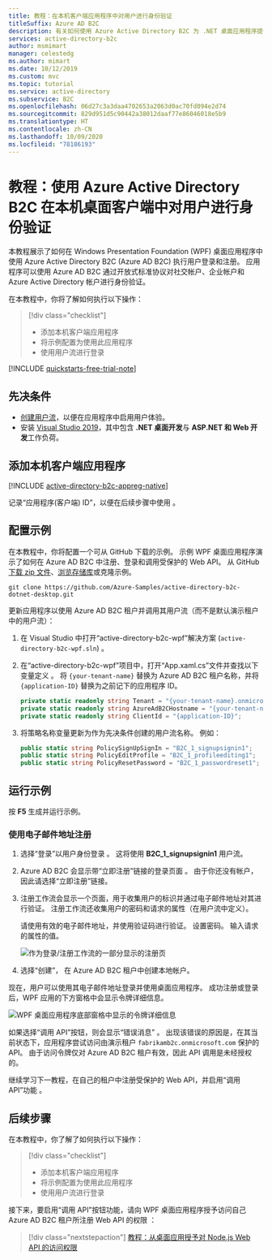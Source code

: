 ```yaml
---
title: 教程：在本机客户端应用程序中对用户进行身份验证
titleSuffix: Azure AD B2C
description: 有关如何使用 Azure Active Directory B2C 为 .NET 桌面应用程序提供用户登录功能的教程。
services: active-directory-b2c
author: msmimart
manager: celestedg
ms.author: mimart
ms.date: 10/12/2019
ms.custom: mvc
ms.topic: tutorial
ms.service: active-directory
ms.subservice: B2C
ms.openlocfilehash: 06d27c3a3daa4702653a2063d0ac70fd094e2d74
ms.sourcegitcommit: 829d951d5c90442a38012daaf77e86046018e5b9
ms.translationtype: HT
ms.contentlocale: zh-CN
ms.lasthandoff: 10/09/2020
ms.locfileid: "78186193"
---
```

# <a name="tutorial-authenticate-users-in-a-native-desktop-client-using-azure-active-directory-b2c"></a>教程：使用 Azure Active Directory B2C 在本机桌面客户端中对用户进行身份验证

本教程展示了如何在 Windows Presentation Foundation (WPF) 桌面应用程序中使用 Azure Active Directory B2C (Azure AD B2C) 执行用户登录和注册。 应用程序可以使用 Azure AD B2C 通过开放式标准协议对社交帐户、企业帐户和 Azure Active Directory 帐户进行身份验证。

在本教程中，你将了解如何执行以下操作：

> [!div class="checklist"]
> * 添加本机客户端应用程序
> * 将示例配置为使用此应用程序
> * 使用用户流进行登录

[!INCLUDE [quickstarts-free-trial-note](../../includes/quickstarts-free-trial-note.md)]

## <a name="prerequisites"></a>先决条件

- [创建用户流](tutorial-create-user-flows.md)，以便在应用程序中启用用户体验。
- 安装 [Visual Studio 2019](https://www.visualstudio.com/downloads/)，其中包含 **.NET 桌面开发**与 **ASP.NET 和 Web 开发**工作负荷。

## <a name="add-the-native-client-application"></a>添加本机客户端应用程序

[!INCLUDE [active-directory-b2c-appreg-native](../../includes/active-directory-b2c-appreg-native.md)]

记录“应用程序(客户端) ID”，以便在后续步骤中使用  。

## <a name="configure-the-sample"></a>配置示例

在本教程中，你将配置一个可从 GitHub 下载的示例。 示例 WPF 桌面应用程序演示了如何在 Azure AD B2C 中注册、登录和调用受保护的 Web API。 从 GitHub [下载 zip 文件](https://github.com/Azure-Samples/active-directory-b2c-dotnet-desktop/archive/msalv3.zip)、[浏览存储库](https://github.com/Azure-Samples/active-directory-b2c-dotnet-desktop)或克隆示例。

```
git clone https://github.com/Azure-Samples/active-directory-b2c-dotnet-desktop.git
```

更新应用程序以使用 Azure AD B2C 租户并调用其用户流（而不是默认演示租户中的用户流）：

1. 在 Visual Studio 中打开“active-directory-b2c-wpf”解决方案 (`active-directory-b2c-wpf.sln`)  。
2. 在“active-directory-b2c-wpf”项目中，打开“App.xaml.cs”文件并查找以下变量定义   。 将 `{your-tenant-name}` 替换为 Azure AD B2C 租户名称，并将 `{application-ID}` 替换为之前记下的应用程序 ID。

    ```csharp
    private static readonly string Tenant = "{your-tenant-name}.onmicrosoft.com";
    private static readonly string AzureAdB2CHostname = "{your-tenant-name}.b2clogin.com";
    private static readonly string ClientId = "{application-ID}";
    ```

3. 将策略名称变量更新为作为先决条件创建的用户流名称。 例如：

    ```csharp
    public static string PolicySignUpSignIn = "B2C_1_signupsignin1";
    public static string PolicyEditProfile = "B2C_1_profileediting1";
    public static string PolicyResetPassword = "B2C_1_passwordreset1";
    ```

## <a name="run-the-sample"></a>运行示例

按 **F5** 生成并运行示例。

### <a name="sign-up-using-an-email-address"></a>使用电子邮件地址注册

1. 选择“登录”以用户身份登录  。 这将使用 **B2C_1_signupsignin1** 用户流。
2. Azure AD B2C 会显示带“立即注册”链接的登录页面  。 由于你还没有帐户，因此请选择“立即注册”链接。 
3. 注册工作流会显示一个页面，用于收集用户的标识并通过电子邮件地址对其进行验证。 注册工作流还收集用户的密码和请求的属性（在用户流中定义）。

    请使用有效的电子邮件地址，并使用验证码进行验证。 设置密码。 输入请求的属性的值。

    ![作为登录/注册工作流的一部分显示的注册页](./media/tutorial-desktop-app/azure-ad-b2c-sign-up-workflow.png)

4. 选择“创建”，  在 Azure AD B2C 租户中创建本地帐户。

现在，用户可以使用其电子邮件地址登录并使用桌面应用程序。 成功注册或登录后，WPF 应用的下方窗格中会显示令牌详细信息。

![WPF 桌面应用程序底部窗格中显示的令牌详细信息](./media/tutorial-desktop-app/desktop-app-01-post-signin.png)

如果选择“调用 API”按钮，则会显示“错误消息”   。 出现该错误的原因是，在其当前状态下，应用程序尝试访问由演示租户 `fabrikamb2c.onmicrosoft.com` 保护的 API。 由于访问令牌仅对 Azure AD B2C 租户有效，因此 API 调用是未经授权的。

继续学习下一教程，在自己的租户中注册受保护的 Web API，并启用“调用 API”功能  。

## <a name="next-steps"></a>后续步骤

在本教程中，你了解了如何执行以下操作：

> [!div class="checklist"]
> * 添加本机客户端应用程序
> * 将示例配置为使用此应用程序
> * 使用用户流进行登录

接下来，要启用“调用 API”按钮功能，请向 WPF 桌面应用程序授予访问自己 Azure AD B2C 租户所注册 Web API 的权限  ：

> [!div class="nextstepaction"]
> [教程：从桌面应用授予对 Node.js Web API 的访问权限](tutorial-desktop-app-webapi.md)
